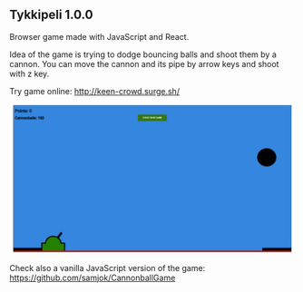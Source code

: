 ## Tykkipeli 1.0.0

Browser game made with JavaScript and React.

Idea of the game is trying to dodge bouncing balls and shoot them by a cannon. You can move the cannon and its pipe by arrow keys and shoot with z key.

Try game online: http://keen-crowd.surge.sh/

![Example image](/public/tykkipeli.png)

Check also a vanilla JavaScript version of the game: https://github.com/samjok/CannonballGame
